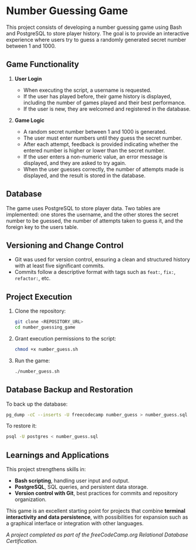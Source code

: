# Number Guessing Game

This project consists of developing a number guessing game using Bash and PostgreSQL to store player history. The goal is to provide an interactive experience where users try to guess a randomly generated secret number between 1 and 1000.

## Game Functionality

1. **User Login**
   - When executing the script, a username is requested.
   - If the user has played before, their game history is displayed, including the number of games played and their best performance.
   - If the user is new, they are welcomed and registered in the database.

2. **Game Logic**
   - A random secret number between 1 and 1000 is generated.
   - The user must enter numbers until they guess the secret number.
   - After each attempt, feedback is provided indicating whether the entered number is higher or lower than the secret number.
   - If the user enters a non-numeric value, an error message is displayed, and they are asked to try again.
   - When the user guesses correctly, the number of attempts made is displayed, and the result is stored in the database.

## Database

The game uses PostgreSQL to store player data. Two tables are implemented: one stores the username, and the other stores the secret number to be guessed, the number of attempts taken to guess it, and the foreign key to the users table.

## Versioning and Change Control

- Git was used for version control, ensuring a clean and structured history with at least five significant commits.
- Commits follow a descriptive format with tags such as `feat:`, `fix:`, `refactor:`, etc.

## Project Execution

1. Clone the repository:
   ```bash
   git clone <REPOSITORY_URL>
   cd number_guessing_game
   ```
2. Grant execution permissions to the script:
   ```bash
   chmod +x number_guess.sh
   ```
3. Run the game:
   ```bash
   ./number_guess.sh
   ```

## Database Backup and Restoration

To back up the database:

```bash
pg_dump -cC --inserts -U freecodecamp number_guess > number_guess.sql
```

To restore it:

```bash
psql -U postgres < number_guess.sql
```

## Learnings and Applications

This project strengthens skills in:

- **Bash scripting**, handling user input and output.
- **PostgreSQL**, SQL queries, and persistent data storage.
- **Version control with Git**, best practices for commits and repository organization.

This game is an excellent starting point for projects that combine **terminal interactivity and data persistence**, with possibilities for expansion such as a graphical interface or integration with other languages.

*A project completed as part of the freeCodeCamp.org Relational Database Certification.*
